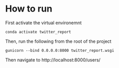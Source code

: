 # How to run

First activate the virtual environemnt

```
conda activate twitter_report
```

Then, run the following from the root of the project

```
gunicorn --bind 0.0.0.0:8000 twitter_report.wsgi
```

Then navigate to http://localhost:8000/users/
